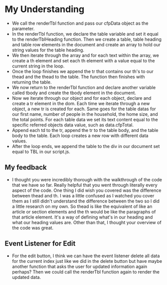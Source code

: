 # My Understanding
- We call the renderTbl function and pass our cfpData object as the parameter.
- In the renderTbl function, we declare the table variable and set it equal to the renderTblHeading function. Then we create a table, table heading and table row elements in the document and create an array to hold our string values for the table heading.
- We then iterate through the array and for each text within the array, we create a th element and set each th element with a value equal to the current string in the loop. 
- Once the loop finishes we append the tr that contains our th's to our thead and the thead to the table. The function then finishes with returning the table. 
- We now return to the renderTbl function and declare another variable called tbody and create the tbody element in the document. 
- Now we iterate through our object and for each object, declare and create a tr element in the dom. Each time we iterate through a new object, a new tr is created for each. Same goes for the table datas for our first name, number of people in the household, the home size, and the total points. For each table data we set its text content equal to the specific referred objects data value, such as data.cfpTotal. 
- Append each td to the tr, append the tr to the table body, and the table body to the table. Each loop creates a new row with different data values. 
- After the loop ends, we append the table to the div in our document set equal to TBL in our script.js. 

## My feedback
- I thought you were incredibly thorough with the walkthrough of the code that we have so far. Really helpful that you went through literally every aspect of the code. One thing I did wish you covered was the difference between thead and th. I was a little confused as I watched you cover them as I still didn't understand the difference between the two so I did a little research on my own. So thead is like the equivalent of like an article or section elements and the th would be like the paragraphs of that article element. It's a way of defining what's in our heading and what our heading values are. Other than that, I thought your overview of the code was great. 

## Event Listener for Edit
- For the edit button, I think we can have the event listener delete all data for the current index just like we did in the delete button but have maybe another function that asks the user for updated information again perhaps? Then we could call the renderTbl function again to render the updated data. 